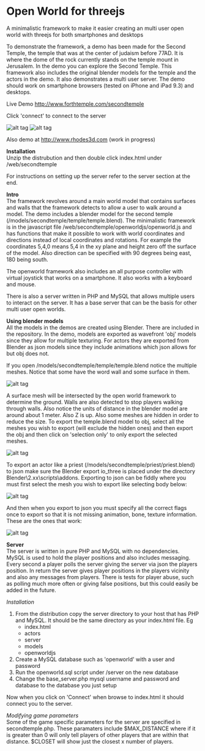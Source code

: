 # Open World for threejs
A minimalistic framework to make it easier creating an multi user open world with threejs for both smartphones and desktops

To demonstrate the framework, a demo has been made for the Second Temple, the temple that was at the center of judaism before 77AD. It is where the dome of the rock currently stands on the temple mount in Jerusalem. In the demo you can explore the Second Temple. This framework also includes the original blender models for the temple and the actors in the demo. It also demonstrates a multi user server. The demo should work on smartphone browsers (tested on iPhone and iPad 9.3) and desktops.

Live Demo http://www.forthtemple.com/secondtemple

Click 'connect' to connect to the server

![alt tag](http://www.forthtemple.com/secondtemple/screenshots/temple200.jpg)  ![alt tag](http://www.forthtemple.com/secondtemple/screenshots/templeiii200.jpg)

Also demo at http://www.rhodes3d.com  (work in progress)


**Installation**  
Unzip the distrubution and then double click index.html under /web/secondtemple

For instructions on setting up the server refer to the server section at the end.

**Intro**  
The framework revolves around a main world model that contains surfaces and walls that the framework detects to allow a user to walk around a model. The demo includes a blender model for the second temple (/models/secondtemple/temple/temple.blend). The minimalistic framework is in the javascript file /web/secondtemple/openworldjs/openworld.js and has functions that make it possible to work with world coordinates and directions instead of local coordinates and rotations. For example the coordinates 5,4,0 means 5,4 in the xy plane and height zero off the surface of the model. Also direction can be specified with 90 degrees being east, 180 being south.

The openworld framework also includes an all purpose controller with virtual joystick that works on a smartphone. It also works with a keyboard and mouse.

There is also a server written in PHP and MySQL that allows multiple users to interact on the server. It has a base server that can be the basis for other multi user open worlds.


**Using blender models**  
All the models in the demos are created using Blender. There are included in the repository. In the demo, models are exported as wavefront 'obj' models since they allow for multiple texturing. For actors they are exported from Blender as json models since they include animations which json allows for but obj does not.

If you open /models/secondtemple/temple/temple.blend notice the multiple meshes. Notice that some have the word wall and some surface in them.

![alt tag](http://www.forthtemple.com/secondtemple/screenshots/wallsurface.jpg) 

A surface mesh will be intersected by the open world framework to determine the ground. Walls are also detected to stop players walking through walls. Also notice the units of distance in the blender model are around about 1 meter. Also Z is up. Also some meshes are hidden in order to reduce the size. To export the temple.blend model to obj, select all the meshes you wish to export (will exclude the hidden ones) and then export the obj and then click on 'selection only' to only export the selected meshes.

![alt tag](http://www.forthtemple.com/secondtemple/screenshots/exportobj.jpg) 

To export an actor like a priest (/models/secondtemple/priest/priest.blend) to json make sure the Blender export io_three is placed under the directory Blender\2.xx\scripts\addons. Exporting to json can be fiddly where you must first select the mesh you wish to export like selecting body below:

![alt tag](http://www.forthtemple.com/secondtemple/screenshots/jsonselectmesh.jpg) 

And then when you export to json you must specify all the correct flags once to export so that it is not missing animation, bone, texture information. These are the ones that work:

![alt tag](http://www.forthtemple.com/secondtemple/screenshots/exportjsonsmall.jpg) 

**Server**  
The server is written in pure PHP and MySQL with no dependencies. MySQL is used to hold the player positions and also includes messaging. Every second a player polls the server giving the server via json the players position. In return the server gives player positions in the players vicinity and also any messages from players. There is tests for player abuse, such as polling much more often or giving false positions, but this could easily be added in the future.
  
*Installation*  
1. From the distribution copy the server directory to your host that has PHP and MySQL. It should be the same directory as your index.html file. Eg  
     - index.html  
     - actors  
     - server  
     - models  
     - openworldjs  
2. Create a MySQL database such as 'openworld' with a user and password  
3. Run the openworld.sql script under /server on the new database  
4. Change the base_server.php mysql username and password and database to the database you just setup  
  
Now when you click on 'Connect' when browse to index.html it should connect you to the server.

*Modifying game parameters*  
Some of the game specific parameters for the server are specified in secondtemple.php. These paramaters include $MAX_DISTANCE where if it is greater than 0 will only tell players of other players that are within that distance. $CLOSET will show just the closest x number of players. 




